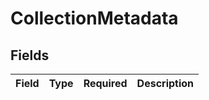 # CollectionMetadata


## Fields

| Field       | Type        | Required    | Description |
| ----------- | ----------- | ----------- | ----------- |